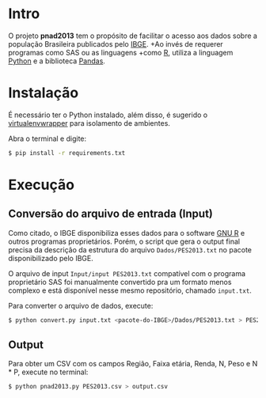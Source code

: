 Intro
=====

O projeto **pnad2013** tem o propósito de facilitar o acesso aos dados
sobre a população Brasileira publicados pelo
[IBGE](http://www.ibge.gov.br/home/estatistica/populacao/trabalhoerendimento/pnad2013/microdados.shtm).
+Ao invés de requerer programas como SAS ou as linguagens
+como [R](http://www.r-project.org/), utiliza a linguagem [Python](http://python.org) e  a biblioteca
 [Pandas](https://pypi.python.org/pypi/pandas).

Instalação
==========

É necessário ter o Python instalado, além disso, é sugerido o
[virtualenvwrapper](https://virtualenvwrapper.readthedocs.org/) para
isolamento de ambientes.

Abra o terminal e digite:

```bash
$ pip install -r requirements.txt
```

Execução
========

Conversão do arquivo de entrada (Input)
---------------------------------------

Como citado, o IBGE disponibiliza esses dados para o software
[GNU R](http://www.r-project.org/) e outros programas
proprietários. Porém, o script que gera o output final precisa da
descrição da estrutura do arquivo `Dados/PES2013.txt` no pacote
disponibilizado pelo IBGE.

O arquivo de input `Input/input PES2013.txt` compatível com o programa
proprietário SAS foi manualmente convertido pra um formato menos
complexo e está disponível nesse mesmo repositório, chamado
`input.txt`.

Para converter o arquivo de dados, execute:

```bash
$ python convert.py input.txt <pacote-do-IBGE>/Dados/PES2013.txt > PES2013.csv
```

Output
------

Para obter um CSV com os campos Região, Faixa etária, Renda, N, Peso e
N * P, execute no terminal:

```bash
$ python pnad2013.py PES2013.csv > output.csv
```
